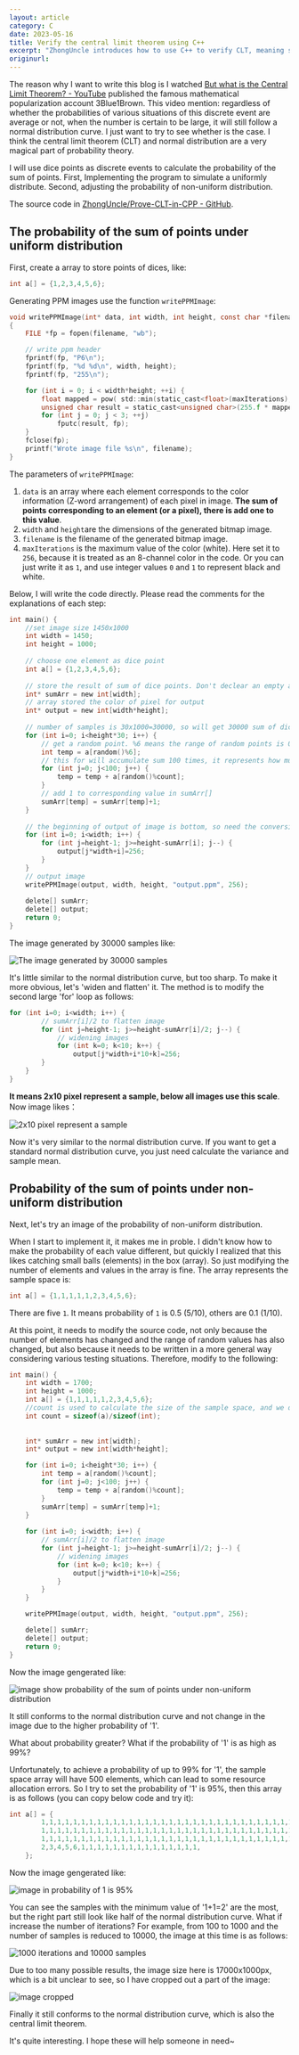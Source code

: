 ```yaml
---
layout: article
category: C
date: 2023-05-16
title: Verify the central limit theorem using C++
excerpt: "ZhongUncle introduces how to use C++ to verify CLT, meaning sum of independent random variables following normal distribution when number is large enough."
originurl: 
---
```

The reason why I want to write this blog is I watched [But what is the Central Limit Theorem? - YouTube](https://www.youtube.com/watch?v=zeJD6dqJ5lo) published the famous mathematical popularization account 3Blue1Brown. This video mention: regardless of whether the probabilities of various situations of this discrete event are average or not, when the number is certain to be large, it will still follow a normal distribution curve. I just want to try to see whether is the case. I think the central limit theorem (CLT) and normal distribution are a very magical part of probability theory.

I will use dice points as discrete events to calculate the probability of the sum of points. First, Implementing the program to simulate a uniformly distribute. Second, adjusting the probability of non-uniform distribution. 

The source code in [ZhongUncle/Prove-CLT-in-CPP - GitHub](https://github.com/ZhongUncle/Prove-CLT-in-CPP).

## The probability of the sum of points under uniform distribution
First, create a array to store points of dices, like:

```c
int a[] = {1,2,3,4,5,6};
```

Generating PPM images use the function `writePPMImage`:

```c
void writePPMImage(int* data, int width, int height, const char *filename, int maxIterations)
{
    FILE *fp = fopen(filename, "wb");

    // write ppm header
    fprintf(fp, "P6\n");
    fprintf(fp, "%d %d\n", width, height);
    fprintf(fp, "255\n");

    for (int i = 0; i < width*height; ++i) {
        float mapped = pow( std::min(static_cast<float>(maxIterations), static_cast<float>(data[i])) / 256.f, .5f);
        unsigned char result = static_cast<unsigned char>(255.f * mapped);
        for (int j = 0; j < 3; ++j)
            fputc(result, fp);
    }
    fclose(fp);
    printf("Wrote image file %s\n", filename);
}
```

The parameters of `writePPMImage`:
1. `data` is an array where each element corresponds to the color information (Z-word arrangement) of each pixel in image. **The sum of points corresponding to an element (or a pixel), there is add one to this value**.
2. `width` and `height`are the dimensions of the generated bitmap image.
3. `filename` is the filename of the generated bitmap image.
4. `maxIterations` is the maximum value of the color (white). Here set it to `256`, because it is treated as an 8-channel color in the code. Or you can just write it as `1`, and use integer values `0` and `1` to represent black and white.

Below, I will write the code directly. Please read the comments for the explanations of each step:

```c
int main() {
	//set image size 1450x1000
    int width = 1450;
    int height = 1000;
    
    // choose one element as dice point 
    int a[] = {1,2,3,4,5,6};
    
    // store the result of sum of dice points. Don't declear an empty array here, because some compiler will set empty elements to "strange" value and run in error (C compiler will set 0 default)
    int* sumArr = new int[width];
    // array stored the color of pixel for output
    int* output = new int[width*height];
	
    // number of samples is 30x1000=30000, so will get 30000 sum of dice points
    for (int i=0; i<height*30; i++) {
    	// get a random point. %6 means the range of random points is 0~5, corresponding length of a[]
        int temp = a[random()%6];
        // this for will accumulate sum 100 times, it represents how much dice points add together.=
        for (int j=0; j<100; j++) {
            temp = temp + a[random()%count];
        }
	    // add 1 to corresponding value in sumArr[]
	    sumArr[temp] = sumArr[temp]+1;
    }
	    
	// the beginning of output of image is bottom, so need the conversion
	for (int i=0; i<width; i++) {
	    for (int j=height-1; j>=height-sumArr[i]; j--) {
	        output[j*width+i]=256;
	    }
	}
	// output image
	writePPMImage(output, width, height, "output.ppm", 256);
	
	delete[] sumArr;
	delete[] output;
	return 0;
}
```

The image generated by 30000 samples like:

![The image generated by 30000 samples](/assets/images/0ab6001312674f5584344e66805e9ed6.jpeg)

It's little similar to the normal distribution curve, but too sharp. To make it more obvious, let's 'widen and flatten' it. The method is to modify the second large 'for' loop as follows:

```c
for (int i=0; i<width; i++) {
        // sumArr[i]/2 to flatten image
        for (int j=height-1; j>=height-sumArr[i]/2; j--) {
            // widening images
            for (int k=0; k<10; k++) {
                output[j*width+i*10+k]=256;
        }
    }
}
```
**It means 2x10 pixel represent a sample, below all images use this scale**. Now image likes：

![2x10 pixel represent a sample](/assets/images/d515e45655d847828bad030152d625cc.jpeg)

Now it's very similar to the normal distribution curve. If you want to get a standard normal distribution curve, you just need calculate the variance and sample mean.

## Probability of the sum of points under non-uniform distribution
Next, let's try an image of the probability of non-uniform distribution. 

When I start to implement it, it makes me in proble. I didn't know how to make the probability of each value different, but quickly I realized that this likes catching small balls (elements) in the box (array). So just modifying the number of elements and values in the array is fine. The array represents the sample space is:

```c
int a[] = {1,1,1,1,1,2,3,4,5,6};
```

There are five `1`. It means probability of `1` is 0.5 (5/10), others are 0.1 (1/10).

At this point, it needs to modify the source code, not only because the number of elements has changed and the range of random values has also changed, but also because it needs to be written in a more general way considering various testing situations. Therefore, modify to the following:

```c
int main() {
    int width = 1700;
    int height = 1000;
    int a[] = {1,1,1,1,1,2,3,4,5,6};
    //count is used to calculate the size of the sample space, and we don't need to manually modify
    int count = sizeof(a)/sizeof(int);
    
    
    int* sumArr = new int[width];
    int* output = new int[width*height];

    for (int i=0; i<height*30; i++) {
        int temp = a[random()%count];
        for (int j=0; j<100; j++) {
            temp = temp + a[random()%count];
        }
        sumArr[temp] = sumArr[temp]+1;
    }
    
    for (int i=0; i<width; i++) {
        // sumArr[i]/2 to flatten image
        for (int j=height-1; j>=height-sumArr[i]/2; j--) {
            // widening images
            for (int k=0; k<10; k++) {
                output[j*width+i*10+k]=256;
            }
        }
    }

    writePPMImage(output, width, height, "output.ppm", 256);

    delete[] sumArr;
    delete[] output;
    return 0;
}
```

Now the image gengerated like:

![image show probability of the sum of points under non-uniform distribution](/assets/images/24241094ec84457490b1394f7396b8a4.jpeg)

It still conforms to the normal distribution curve and not change in the image due to the higher probability of '1'.

What about probability greater? What if the probability of '1' is as high as 99%?

Unfortunately, to achieve a probability of up to 99% for '1', the sample space array will have 500 elements, which can lead to some resource allocation errors. So I try to set the probability of '1' is 95%, then this array is as follows (you can copy below code and try it):

```c
int a[] = {
       	1,1,1,1,1,1,1,1,1,1,1,1,1,1,1,1,1,1,1,1,1,1,1,1,1,1,1,1,1,1,1,1,1,1,1,1,1,1,1,1,1,1,1,1,1,1,1,1,1,1,1,1,1,1,1,1,1,1,1,1,1,1,1,1,1,1,1,1,1,1,1,1,1,1,1,1,1,1,1,1,    //#'1' = 40
        1,1,1,1,1,1,1,1,1,1,1,1,1,1,1,1,1,1,1,1,1,1,1,1,1,1,1,1,1,1,1,1,1,1,1,1,1,1,1,1,1,1,1,1,1,1,1,1,1,1,1,1,1,1,1,1,1,1,1,1,1,1,1,1,1,1,1,1,1,1,1,1,1,1,1,1,1,1,1,1,    //#'1' = 40
        1,1,1,1,1,1,1,1,1,1,1,1,1,1,1,1,1,1,1,1,1,1,1,1,1,1,1,1,1,1,1,1,1,1,1,1,1,1,1,1,1,1,1,1,1,1,1,1,1,1,1,1,1,1,1,1,1,1,1,1,1,1,1,1,1,1,1,1,1,1,1,1,1,1,1,1,1,1,1,1,    //#'1' = 40
        2,3,4,5,6,1,1,1,1,1,1,1,1,1,1,1,1,1,1,1,                          //#'1' = 15
    };
```

Now the image gengerated like:

![image in probability of 1 is 95%](/assets/images/51dce0d54ee0491cbf57b99f6acdc24a.jpeg)

You can see the samples with the minimum value of '1+1=2' are the most, but the right part still look like half of the normal distribution curve. What if increase the number of iterations? For example, from 100 to 1000 and the number of samples is reduced to 10000, the image at this time is as follows:

![1000 iterations and 10000 samples](/assets/images/7f03e7b0b2764a908d29aab45a2c8d0b.jpeg)

Due to too many possible results, the image size here is 17000x1000px, which is a bit unclear to see, so I have cropped out a part of the image:

![image cropped](/assets/images/464e02a09ffd4537b988153f9c32c782.jpeg)

Finally it still conforms to the normal distribution curve, which is also the central limit theorem.

It's quite interesting. I hope these will help someone in need~